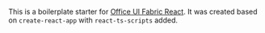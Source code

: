 This is a boilerplate starter for [Office UI Fabric React](https://github.com/officedev/office-ui-fabric-react). It was created based on `create-react-app` with `react-ts-scripts` added.